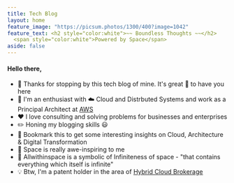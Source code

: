 ```yaml
---
title: Tech Blog
layout: home
feature_image: "https://picsum.photos/1300/400?image=1042"
feature_text: <h2 style="color:white">~~ Boundless Thoughts ~~</h2>
  <span style="color:white">Powered by Space</span>
aside: false
---
```


#### Hello there,

- :pray: Thanks for stopping by this tech blog of mine. It's great :raised_hands: to have you here
- :man: I'm an enthusiast with :cloud: Cloud and Distrbuted Systems and work as a Principal Architect at [AWS](https://aws.amazon.com)
- :hearts: I love consulting and solving problems for businesses and enterprises
- :pencil2: Honing my blogging skills :smiley:
- :pushpin: Bookmark this to get some interesting insights on Cloud, Architecture & Digital Transformation
- :rocket: Space is really awe-inspiring to me
- :twisted_rightwards_arrows: Allwithinspace is a symbolic of Infiniteness of space - "that contains everything which itself is infinite" 
- :bulb: Btw, I'm a patent holder in the area of [Hybrid Cloud Brokerage](https://patents.google.com/patent/US20130198050A1/en)

